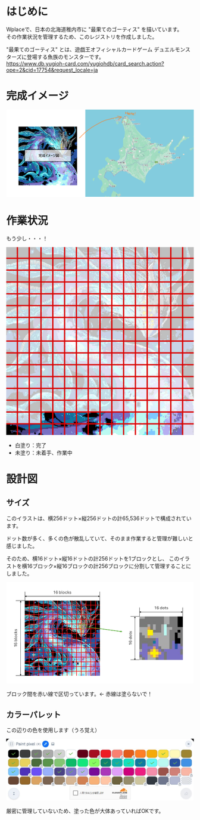# はじめに
Wplaceで、日本の北海道稚内市に "最果てのゴーティス" を描いています。  
その作業状況を管理するため、このレジストリを作成しました。  
  
"最果てのゴーティス" とは、遊戯王オフィシャルカードゲーム デュエルモンスターズに登場する魚族のモンスターです。  
https://www.db.yugioh-card.com/yugiohdb/card_search.action?ope=2&cid=17754&request_locale=ja  
  
  
    
# 完成イメージ
![artimage](https://github.com/draco-centauros/Wplace-Ghoti_of_the_Deep_Beyond/blob/main/img/1_image.png?raw=true)  
  
  
  
# 作業状況
もう少し・・・！  
  
![progress](https://github.com/draco-centauros/Wplace-Ghoti_of_the_Deep_Beyond/blob/main/img/2_progress.png?raw=true)  
  
- 白塗り：完了
- 未塗り：未着手、作業中
   
  
  
# 設計図
  
## サイズ
このイラストは、横256ドット×縦256ドットの計65,536ドットで構成されています。

ドット数が多く、多くの色が散乱していて、そのまま作業すると管理が難しいと感じました。

そのため、横16ドット×縦16ドットの計256ドットを1ブロックとし、
このイラストを横16ブロック×縦16ブロックの計256ブロックに分割して管理することにしました。

![size](https://github.com/draco-centauros/Wplace-Ghoti_of_the_Deep_Beyond/blob/main/img/3_size.png?raw=true)

ブロック間を赤い線で区切っています。← 赤線は塗らないで！
  
## カラーパレット
この辺りの色を使用します（うろ覚え）  

![color](https://github.com/draco-centauros/Wplace-Ghoti_of_the_Deep_Beyond/blob/main/img/4_color.png?raw=true)

厳密に管理していないため、塗った色が大体あっていればOKです。
